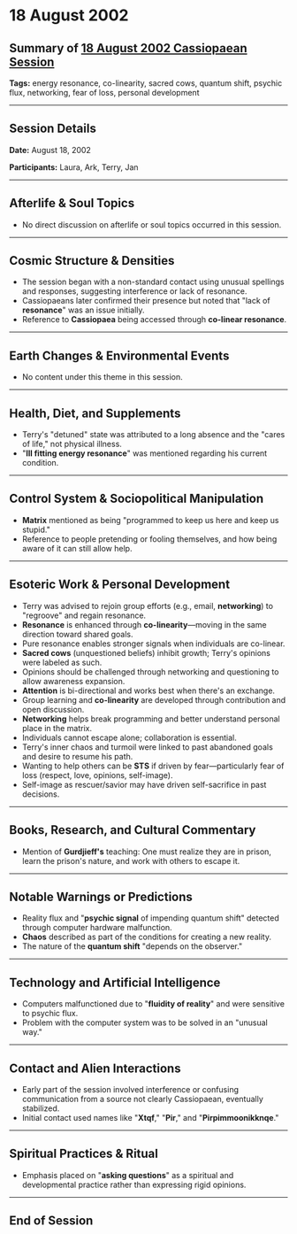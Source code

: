 # 18 August 2002

## Summary of [18 August 2002 Cassiopaean Session](https://cassiopaea.org/forum/threads/session-18-august-2002.21622/)

**Tags:** energy resonance, co-linearity, sacred cows, quantum shift, psychic flux, networking, fear of loss, personal development

---

## Session Details

**Date:** August 18, 2002

**Participants:** Laura, Ark, Terry, Jan

---

## Afterlife & Soul Topics

- No direct discussion on afterlife or soul topics occurred in this session.

---

## Cosmic Structure & Densities

- The session began with a non-standard contact using unusual spellings and responses, suggesting interference or lack of resonance.
- Cassiopaeans later confirmed their presence but noted that "lack of **resonance**" was an issue initially.
- Reference to **Cassiopaea** being accessed through **co-linear resonance**.

---

## Earth Changes & Environmental Events

- No content under this theme in this session.

---

## Health, Diet, and Supplements

- Terry's "detuned" state was attributed to a long absence and the "cares of life," not physical illness.
- "**Ill fitting energy resonance**" was mentioned regarding his current condition.

---

## Control System & Sociopolitical Manipulation

- **Matrix** mentioned as being "programmed to keep us here and keep us stupid."
- Reference to people pretending or fooling themselves, and how being aware of it can still allow help.

---

## Esoteric Work & Personal Development

- Terry was advised to rejoin group efforts (e.g., email, **networking**) to "regroove" and regain resonance.
- **Resonance** is enhanced through **co-linearity**—moving in the same direction toward shared goals.
- Pure resonance enables stronger signals when individuals are co-linear.
- **Sacred cows** (unquestioned beliefs) inhibit growth; Terry's opinions were labeled as such.
- Opinions should be challenged through networking and questioning to allow awareness expansion.
- **Attention** is bi-directional and works best when there's an exchange.
- Group learning and **co-linearity** are developed through contribution and open discussion.
- **Networking** helps break programming and better understand personal place in the matrix.
- Individuals cannot escape alone; collaboration is essential.
- Terry's inner chaos and turmoil were linked to past abandoned goals and desire to resume his path.
- Wanting to help others can be **STS** if driven by fear—particularly fear of loss (respect, love, opinions, self-image).
- Self-image as rescuer/savior may have driven self-sacrifice in past decisions.

---

## Books, Research, and Cultural Commentary

- Mention of **Gurdjieff's** teaching: One must realize they are in prison, learn the prison's nature, and work with others to escape it.

---

## Notable Warnings or Predictions

- Reality flux and "**psychic signal** of impending quantum shift" detected through computer hardware malfunction.
- **Chaos** described as part of the conditions for creating a new reality.
- The nature of the **quantum shift** "depends on the observer."

---

## Technology and Artificial Intelligence

- Computers malfunctioned due to "**fluidity of reality**" and were sensitive to psychic flux.
- Problem with the computer system was to be solved in an "unusual way."

---

## Contact and Alien Interactions

- Early part of the session involved interference or confusing communication from a source not clearly Cassiopaean, eventually stabilized.
- Initial contact used names like "**Xtqf**," "**Pir**," and "**Pirpimmoonikknqe**."

---

## Spiritual Practices & Ritual

- Emphasis placed on "**asking questions**" as a spiritual and developmental practice rather than expressing rigid opinions.

---

## End of Session